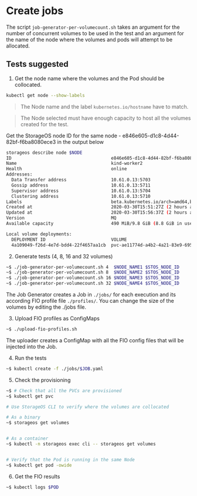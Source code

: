 # Create jobs

The script `job-generator-per-volumecount.sh` takes an argument for the number
of concurrent volumes to be used in the test and an argument for the name of
the node where the volumes and pods will attempt to be allocated.

## Tests suggested

1. Get the node name where the volumes and the Pod should be collocated.

```bash
kubectl get node --show-labels
```

> The Node name and the label `kubernetes.io/hostname` have to match.

> The Node selected must have enough capacity to host all the volumes
> created for the test.

Get the StorageOS node ID for the same node - e846e605-d1c8-4d44-82bf-f6ba8080ece3 in the output below

```bash
storageos describe node $NODE
ID                                      e846e605-d1c8-4d44-82bf-f6ba8080ece3
Name                                    kind-worker2
Health                                  online
Addresses:
  Data Transfer address                 10.61.0.13:5703
  Gossip address                        10.61.0.13:5711
  Supervisor address                    10.61.0.13:5704
  Clustering address                    10.61.0.13:5710
Labels                                  beta.kubernetes.io/arch=amd64,beta.kubernetes.io/os=linux,kubernetes.io/arch=...
Created at                              2020-03-30T15:51:27Z (2 hours ago)
Updated at                              2020-03-30T15:56:37Z (2 hours ago)
Version                                 MQ
Available capacity                      490 MiB/9.8 GiB (8.8 GiB in use)

Local volume deployments:
  DEPLOYMENT ID                         VOLUME                                                                            NAMESPACE  HEALTH  TYPE    SIZE
  4a109049-f26d-4e7d-bdd4-22f4657aa1cb  pvc-ae11774d-a4b2-4a21-83e9-695c17e8ca6a                                          default    online  master  2.0 GiB
```

2. Generate tests (4, 8, 16 and 32 volumes)


```bash
~$ ./job-generator-per-volumecount.sh 4  $NODE_NAME1 $STOS_NODE_ID
~$ ./job-generator-per-volumecount.sh 8  $NODE_NAME2 $STOS_NODE_ID
~$ ./job-generator-per-volumecount.sh 16 $NODE_NAME3 $STOS_NODE_ID
~$ ./job-generator-per-volumecount.sh 32 $NODE_NAME4 $STOS_NODE_ID
```

The Job Generator creates a Job in `./jobs/` for each execution and its
according FIO profile file `./profiles/`. You can change the size of the
volumes by editing the ./jobs file.

3. Upload FIO profiles as ConfigMaps

```bash
~$ ./upload-fio-profiles.sh
```

The uploader creates a ConfigMap with all the FIO config files that will be
injected into the Job.

4. Run the tests

```bash
~$ kubectl create -f ./jobs/$JOB.yaml

```

5. Check the provisioning

```bash
~$ # Check that all the PVCs are provisioned 
~$ kubectl get pvc

# Use StorageOS CLI to verify where the volumes are collocated

# As a binary
~$ storageos get volumes 


# As a container
~$ kubectl -n storageos exec cli -- storageos get volumes


# Verify that the Pod is running in the same Node
~$ kubectl get pod -owide
```

6. Get the FIO results

```bash
~$ kubectl logs $POD
```
